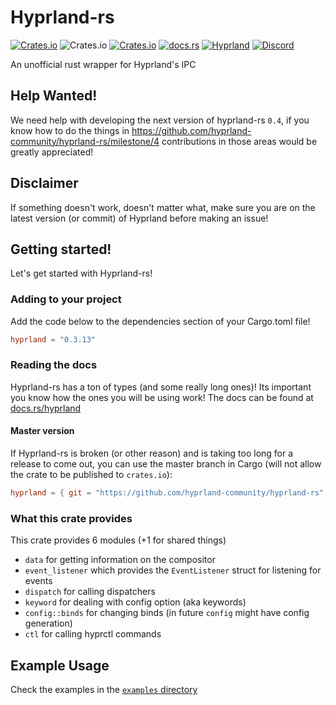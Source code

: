 # Hyprland-rs

[![Crates.io](https://img.shields.io/crates/v/hyprland)](https://crates.io/crates/hyprland)
![Crates.io](https://img.shields.io/crates/d/hyprland)
[![Crates.io](https://img.shields.io/crates/l/hyprland)](https://www.gnu.org/licenses/gpl-3.0.html)
[![docs.rs](https://img.shields.io/docsrs/hyprland)](https://docs.rs/hyprland)
[![Hyprland](https://img.shields.io/badge/Made%20for-Hyprland-blue)](https://github.com/hyprwm/Hyprland)
[![Discord](https://img.shields.io/discord/1055990214411169892?label=discord)](https://discord.gg/zzWqvcKRMy)

An unofficial rust wrapper for Hyprland's IPC

## Help Wanted!
We need help with developing the next version of hyprland-rs `0.4`,
if you know how to do the things in https://github.com/hyprland-community/hyprland-rs/milestone/4
contributions in those areas would be greatly appreciated!

## Disclaimer

If something doesn't work, doesn't matter what,
make sure you are on the latest version (or commit) of Hyprland before making an issue!

## Getting started!

Let's get started with Hyprland-rs!

### Adding to your project

Add the code below to the dependencies section of your Cargo.toml file!

```toml
hyprland = "0.3.13"
```

### Reading the docs

Hyprland-rs has a ton of types (and some really long ones)! Its important you know how the ones you will be using work!
The docs can be found at [docs.rs/hyprland](https://docs.rs/hyprland)

#### Master version

If Hyprland-rs is broken (or other reason) and is taking too long for a release to come out,
you can use the master branch in Cargo (will not allow the crate to be published to `crates.io`):

```toml
hyprland = { git = "https://github.com/hyprland-community/hyprland-rs", branch = "master" }
```

### What this crate provides

This crate provides 6 modules (+1 for shared things)

- `data` for getting information on the compositor
- `event_listener` which provides the `EventListener` struct for listening for events
- `dispatch` for calling dispatchers
- `keyword` for dealing with config option (aka keywords)
- `config::binds` for changing binds (in future `config` might have config generation)
- `ctl` for calling hyprctl commands

## Example Usage

Check the examples in the [`examples` directory](https://github.com/hyprland-community/hyprland-rs/tree/master/examples)
